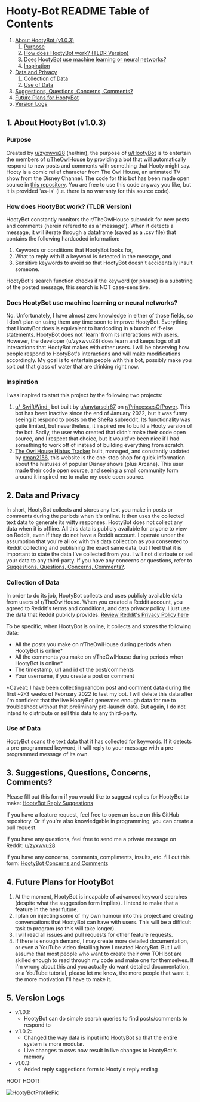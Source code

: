 # Hooty-Bot README Table of Contents
1. [About HootyBot (v1.0.3)](#About-HootyBot)
    1. [Purpose](#Purpose)
    2. [How does HootyBot work? (TLDR Version)](#1b)
    3. [Does HootyBot use machine learning or neural networks?](#1c)
    4. [Inspiration](#1d)
2. [Data and Privacy](#2)
    1. [Collection of Data](#2a)
    2. [Use of Data](#2b)
3. [Suggestions, Questions, Concerns, Comments?](#3) 
4. [Future Plans for HootyBot](#4)
5. [Version Logs](#5) 


## 1. About HootyBot (v1.0.3) <a name = "About-HootyBot"></a>

### Purpose <a name = "Purpose"></a>

Created by [u/zyxwvu28](https://www.reddit.com/user/zyxwvu28) (he/him), the purpose of [u/HootyBot](https://www.reddit.com/user/HootyBot) is to entertain the members of [r/TheOwlHouse](https://www.reddit.com/r/TheOwlHouse/) by providing a bot that will automatically respond to new posts and comments with something that Hooty might say. Hooty is a comic relief character from The Owl House, an animated TV show from the Disney Channel. The code for this bot has been made open source in [this repository](https://github.com/zyxwvu28/Hooty-Bot-Public). You are free to use this code anyway you like, but it is provided 'as-is' (i.e. there is no warranty for this source code). 

### How does HootyBot work? (TLDR Version)<a name = "1b"></a>
HootyBot constantly monitors the r/TheOwlHouse subreddit for new posts and comments (herein refered to as a 'message'). When it detects a message, it will iterate through a dataframe (saved as a .csv file) that contains the following hardcoded information: 
1. Keywords or conditions that HootyBot looks for, 
2. What to reply with if a keyword is detected in the message, and
3. Sensitive keywords to avoid so that HootyBot doesn't accidentally insult someone. 

HootyBot's search function checks if the keyword (or phrase) is a substring of the posted message, this search is NOT case-sensitive. 

### Does HootyBot use machine learning or neural networks? <a name = "1c"></a>
No. Unfortunately, I have almost zero knowledge in either of those fields, so I don't plan on using them any time soon to improve HootyBot. Everything that HootyBot does is equivalent to hardcoding in a bunch of if-else statements. HootyBot does not 'learn' from its interactions with users. However, the developer (u/zyxwvu28) does learn and keeps logs of all interactions that HootyBot makes with other users. I will be observing how people respond to HootyBot's interactions and will make modifications accordingly. My goal is to entertain people with this bot, possibly make you spit out that glass of water that are drinking right now.

### Inspiration <a name = "1d"></a>
I was inspired to start this project by the following two projects:
1. [u/\_SwiftWind\_](https://www.reddit.com/user/_SwiftWind_/) bot built by [u/anytarseir67](https://www.reddit.com/u/anytarseir67/) on [r/PrincessesOfPower](https://www.reddit.com/r/PrincessesOfPower/). This bot has been inactive since the end of January 2022, but it was funny seeing it respond to posts on the SheRa subreddit. Its functionality was quite limited, but nevertheless, it inspired me to build a Hooty version of the bot. Sadly, the user who created that didn't make their code open source, and I respect that choice, but it would've been nice if I had something to work off of instead of building everything from scratch.
2. [The Owl House Hiatus Tracker](https://xman2156.github.io/TOH/) built, managed, and constantly updated by [xman2156](https://github.com/xman2156), this website is the one-stop shop for quick information about the hiatuses of popular Disney shows (plus Arcane). This user made their code open source, and seeing a small community form around it inspired me to make my code open source.

## 2. Data and Privacy <a name = "2"></a>

In short, HootyBot collects and stores any text you make in posts or comments during the periods when it's online. It then uses the collected text data to generate its witty responses. HootyBot does not collect any data when it is offline. All this data is publicly available for anyone to view on Reddit, even if they do not have a Reddit account. I operate under the assumption that you're all ok with this data collection as you consented to Reddit collecting and publishing the exact same data, but I feel that it is important to state the data I've collected from you. I will not distribute or sell your data to any third-party. If you have any concerns or questions, refer to [Suggestions, Questions, Concerns, Comments?](#3). 

### Collection of Data <a name = "2a"></a>
In order to do its job, HootyBot collects and uses publicly available data from users of r/TheOwlHouse. When you created a Reddit account, you agreed to Reddit's terms and conditions, and data privacy policy. I just use the data that Reddit publicly provides. [Review Reddit's Privacy Policy here](https://www.redditinc.com/policies/privacy-policy)

To be specific, when HootyBot is online, it collects and stores the following data:
- All the posts you make on r/TheOwlHouse during periods when HootyBot is online\*
- All the comments you make on r/TheOwlHouse during periods when HootyBot is online\*
- The timestamp, url and id of the post/comments 
- Your username, if you create a post or comment

\*Caveat: I have been collecting random post and comment data during the first ~2-3 weeks of February 2022 to test my bot. I will delete this data after I'm confident that the live HootyBot generates enough data for me to troubleshoot without that preliminary pre-launch data. But again, I do not intend to distribute or sell this data to any third-party.

### Use of Data <a name = "2b"></a>
HootyBot scans the text data that it has collected for keywords. If it detects a pre-programmed keyword, it will reply to your message with a pre-programmed message of its own. 

## 3. Suggestions, Questions, Concerns, Comments? <a name = "3"></a>

Please fill out this form if you would like to suggest replies for HootyBot to make: [HootyBot Reply Suggestions](https://forms.gle/sjyffCsL2KYrsxJe8)

If you have a feature request, feel free to open an issue on this GitHub repository. Or if you're also knowledgable in programming, you can create a pull request. 

If you have any questions, feel free to send me a private message on Reddit: [u/zyxwvu28](https://www.reddit.com/user/zyxwvu28)

If you have any concerns, comments, compliments, insults, etc. fill out this form: [HootyBot Concerns and Comments](https://forms.gle/9QrHUuPSNuRChTMz9)

## 4. Future Plans for HootyBot <a name = "4"></a>

1. At the moment, HootyBot is incapable of advanced keyword searches (despite what the suggestion form implies). I intend to make that a feature in the near future.
2. I plan on injecting some of my own humour into this project and creating conversations that HootyBot can have with users. This will be a difficult task to program (so this will take longer). 
3. I will read all issues and pull requests for other feature requests. 
4. If there is enough demand, I may create more detailed documentation, or even a YouTube video detailing how I created HootyBot. But I will assume that most people who want to create their own TOH bot are skilled enough to read through my code and make one for themselves. If I'm wrong about this and you actually do want detailed documentation, or a YouTube tutorial, please let me know, the more people that want it, the more motivation I'll have to make it.

## 5. Version Logs <a name = "5"></a>
- v.1.0.1: 
    - HootyBot can do simple search queries to find posts/comments to respond to
- v.1.0.2: 
    - Changed the way data is input into HootyBot so that the entire system is more modular. 
    - Live changes to csvs now result in live changes to HootyBot's memory
- v1.0.3:
    - Added reply suggestions form to Hooty's reply ending


HOOT HOOT!

![HootyBotProfilePic](https://user-images.githubusercontent.com/73264072/154608142-969ef356-1a2c-4fd8-b9bd-41ea4d9c431f.png)
